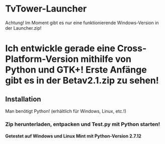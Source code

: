 # TvTower-Launcher
Achtung! Im Moment gibt es nur eine funktionierende Windows-Version in der Launcher.zip!
# Ich entwickle gerade eine Cross-Platform-Version mithilfe von Python und GTK+! Erste Anfänge gibt es in der Betav2.1.zip zu sehen!

## Installation
Man benötigt Python! (erhältlich für Windows, Linux, etc.!)
### Zip herunterladen, entpacken und Test.py mit Python starten!
#### Getestet auf Windows und Linux Mint mit Python-Version 2.7.12
